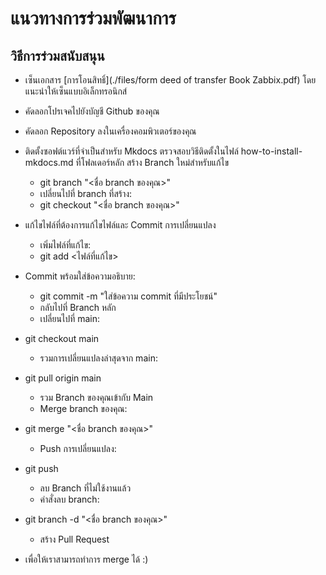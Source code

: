 # แนวทางการร่วมพัฒนาการ 

## วิธีการร่วมสนับสนุน


- เซ็นเอกสาร [การโอนสิทธิ์](./files/form deed of transfer Book Zabbix.pdf) โดยแนะนำให้เซ็นแบบอิเล็กทรอนิกส์
- คัดลอกโปรเจคไปยังบัญชี Github ของคุณ
- คัดลอก Repository ลงในเครื่องคอมพิวเตอร์ของคุณ

- ติดตั้งซอฟต์แวร์ที่จำเป็นสำหรับ Mkdocs ตรวจสอบวิธีติดตั้งในไฟล์ how-to-install-mkdocs.md ที่โฟลเดอร์หลัก 
  สร้าง Branch ใหม่สำหรับแก้ไข
    - git branch "<ชื่อ branch ของคุณ>"
    - เปลี่ยนไปที่ branch ที่สร้าง:
    - git checkout "<ชื่อ branch ของคุณ>"
- แก้ไขไฟล์ที่ต้องการแก้ไขไฟล์และ Commit การเปลี่ยนแปลง
    - เพิ่มไฟล์ที่แก้ไข:
    - git add <ไฟล์ที่แก้ไข>
- Commit พร้อมใส่ข้อความอธิบาย:
    - git commit -m "ใส่ข้อความ commit ที่มีประโยชน์"
    - กลับไปที่ Branch หลัก
    - เปลี่ยนไปที่ main:
- git checkout main
    - รวมการเปลี่ยนแปลงล่าสุดจาก main:
- git pull origin main
    - รวม Branch ของคุณเข้ากับ Main
    - Merge branch ของคุณ:
- git merge "<ชื่อ branch ของคุณ>"
    - Push การเปลี่ยนแปลง:
- git push
    - ลบ Branch ที่ไม่ใช้งานแล้ว
    - คำสั่งลบ branch:
- git branch -d "<ชื่อ branch ของคุณ>"
    - สร้าง Pull Request
- เพื่อให้เราสามารถทำการ merge ได้ :)
